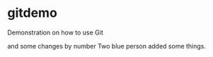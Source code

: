 # gitdemo
Demonstration on how to use Git


and some changes by number Two
blue person added some things.

